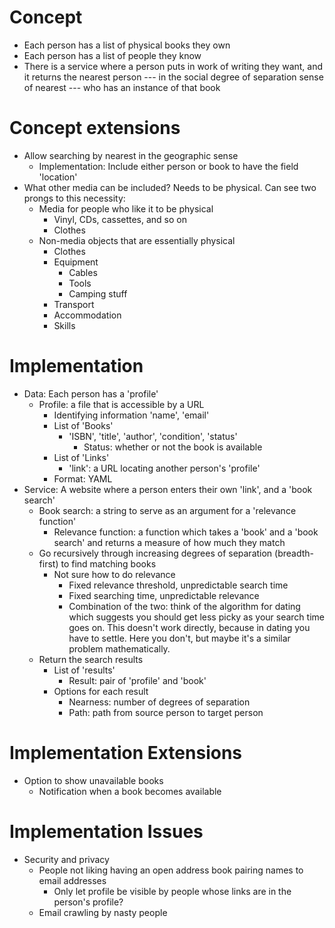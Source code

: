 # Concept

- Each person has a list of physical books they own
- Each person has a list of people they know
- There is a service where a person puts in work of writing they want, and it returns the nearest person --- in the social degree of separation sense of nearest --- who has an instance of that book

# Concept extensions

- Allow searching by nearest in the geographic sense
    - Implementation: Include either person or book to have the field 'location'
- What other media can be included? Needs to be physical. Can see two prongs to this necessity:
    - Media for people who like it to be physical
        - Vinyl, CDs, cassettes, and so on
        - Clothes
    - Non-media objects that are essentially physical
        - Clothes
        - Equipment
            - Cables
            - Tools
            - Camping stuff
        - Transport
        - Accommodation
        - Skills

# Implementation

- Data: Each person has a 'profile'
    - Profile: a file that is accessible by a URL
        - Identifying information
            'name', 'email'
        - List of 'Books'
            - 'ISBN', 'title', 'author', 'condition', 'status'
                - Status: whether or not the book is available
        - List of 'Links'
            - 'link': a URL locating another person's 'profile'
        - Format: YAML
- Service: A website where a person enters their own 'link', and a 'book search'
    - Book search: a string to serve as an argument for a 'relevance function'
        - Relevance function: a function which takes a 'book' and a 'book search' and returns a measure of how much they match
    - Go recursively through increasing degrees of separation (breadth-first) to find matching books
        - Not sure how to do relevance
            - Fixed relevance threshold, unpredictable search time
            - Fixed searching time, unpredictable relevance
            - Combination of the two: think of the algorithm for dating which suggests you should get less picky as your search time goes on. This doesn't work directly, because in dating you have to settle. Here you don't, but maybe it's a similar problem mathematically.
    - Return the search results
        - List of 'results'
            - Result: pair of 'profile' and 'book'
        - Options for each result
            - Nearness: number of degrees of separation
            - Path: path from source person to target person

# Implementation Extensions

- Option to show unavailable books
    - Notification when a book becomes available

# Implementation Issues

- Security and privacy
    - People not liking having an open address book pairing names to email addresses
        - Only let profile be visible by people whose links are in the person's profile?
    - Email crawling by nasty people
